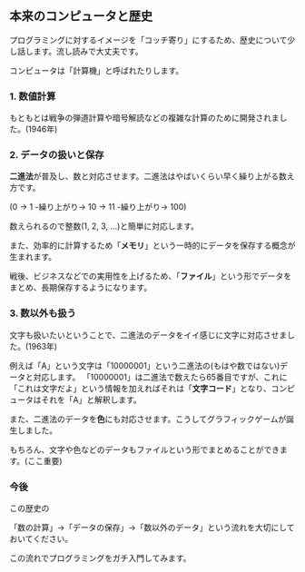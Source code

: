 ## 本来のコンピュータと歴史

プログラミングに対するイメージを「コッチ寄り」にするため、歴史について少し話します。流し読みで大丈夫です。

コンピュータは「計算機」と呼ばれたりします。

### 1. 数値計算

もともとは戦争の弾道計算や暗号解読などの複雑な計算のために開発されました。(1946年)

### 2. データの扱いと保存

**二進法**が普及し、数と対応させます。二進法はやばいくらい早く繰り上がる数え方です。

(0 → 1 -繰り上がり→ 10 → 11 -繰り上がり→ 100)

数えられるので整数(1, 2, 3, ...)と簡単に対応します。

また、効率的に計算するため「**メモリ**」という一時的にデータを保存する概念が生まれます。

戦後、ビジネスなどでの実用性を上げるため、「**ファイル**」という形でデータをまとめ、長期保存するようになります。

### 3. 数以外も扱う

文字も扱いたいということで、二進法のデータをイイ感じに文字に対応させました。(1963年)

例えば「A」という文字は「10000001」という二進法の(もはや数ではない)データと対応します。
「10000001」は二進法で数えたら65番目ですが、これに「これは文字だよ」という情報を加えればそれは「**文字コード**」となり、コンピュータはそれを「A」と解釈します。

また、二進法のデータを**色**にも対応させます。こうしてグラフィックゲームが誕生しました。

もちろん、文字や色などのデータもファイルという形でまとめることができます。(ここ重要)

### 今後

この歴史の

「数の計算」→「データの保存」→「数以外のデータ」という流れを大切にしておいてください。

この流れでプログラミングをガチ入門してみます。
